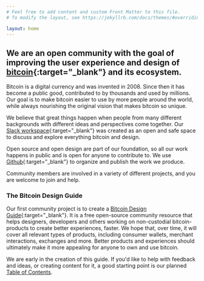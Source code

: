```yaml
---
# Feel free to add content and custom Front Matter to this file.
# To modify the layout, see https://jekyllrb.com/docs/themes/#overriding-theme-defaults

layout: home
---
```


## We are an open community with the goal of improving the user experience and design of [bitcoin](https://bitcoin.org){:target="_blank"} and its ecosystem.


Bitcoin is a digital currency and was invented in 2008. Since then it has become a public good, contributed to by thousands and used by millions. Our goal is to make bitcoin easier to use by more people around the world, while always nourishing the original vision that makes bitcoin so unique.

We believe that great things happen when people from many different backgrounds with different ideas and perspectives come together. Our [Slack workspace](https://bitcoindesign.slack.com){:target="_blank"} was created as an open and safe space to discuss and explore everything bitcoin and design.

Open source and open design are part of our foundation, so all our work happens in public and is open for anyone to contribute to. We use [Github](https://github.com/BitcoinDesign/Meta){:target="_blank"} to organize and publish the work we produce.

Community members are involved in a variety of different projects, and you are welcome to join and help.

### The Bitcoin Design Guide

Our first community project is to create a [Bitcoin Design Guide](https://github.com/BitcoinDesign/Guide){:target="_blank"}. It is a free open-source community resource that helps designers, developers and others working on non-custodial bitcoin-products to create better experiences, faster. We hope that, over time, it will cover all relevant types of products, including consumer wallets, merchant interactions, exchanges and more. Better products and experiences should ultimately make it more appealing for anyone to own and use bitcoin.

We are early in the creation of this guide. If you'd like to help with feedback and ideas, or creating content for it, a good starting point is our planned [Table of Contents](https://github.com/BitcoinDesign/Guide#guide-content).